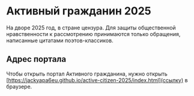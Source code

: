 # Активный гражданин 2025

На дворе 2025 год, в стране цензура.
Для защиты общественной нравственности к рассмотрению принимаются только обращения, написанные цитатами поэтов-классиков.

## Адрес портала
Чтобы открыть портал Активного гражданина, нужно открыть [https://jackyapa6eu.github.io/active-citizen-2025/index.html](ссылку) в браузере.
